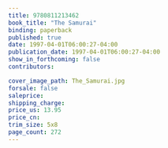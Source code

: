 ```yaml
---
title: 9780811213462
book_title: "The Samurai"
binding: paperback
published: true
date: 1997-04-01T06:00:27-04:00
publication_date: 1997-04-01T06:00:27-04:00
show_in_forthcoming: false
contributors:

cover_image_path: The_Samurai.jpg
forsale: false
saleprice:
shipping_charge:
price_us: 13.95
price_cn:
trim_size: 5x8
page_count: 272
---
```



